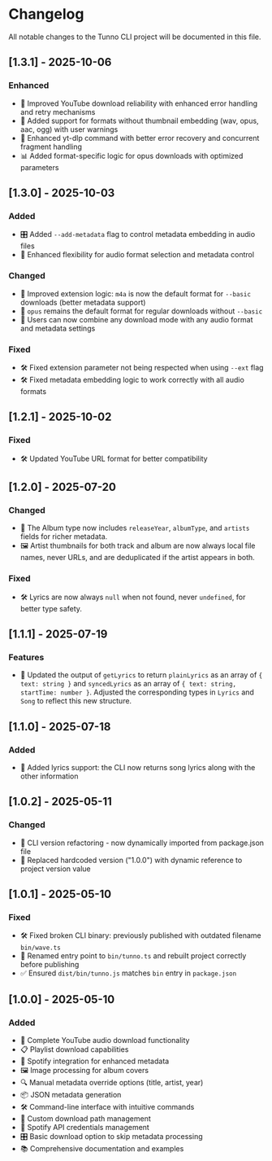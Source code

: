 # Changelog

All notable changes to the Tunno CLI project will be documented in this file.

## [1.3.1] - 2025-10-06

### Enhanced

- 🚀 Improved YouTube download reliability with enhanced error handling and retry mechanisms
- 🎵 Added support for formats without thumbnail embedding (wav, opus, aac, ogg) with user warnings
- 🔧 Enhanced yt-dlp command with better error recovery and concurrent fragment handling
- 📊 Added format-specific logic for opus downloads with optimized parameters

## [1.3.0] - 2025-10-03

### Added

- 🎛️ Added `--add-metadata` flag to control metadata embedding in audio files
- 🔧 Enhanced flexibility for audio format selection and metadata control

### Changed

- 🎵 Improved extension logic: `m4a` is now the default format for `--basic` downloads (better
  metadata support)
- 🎵 `opus` remains the default format for regular downloads without `--basic`
- 🔄 Users can now combine any download mode with any audio format and metadata settings

### Fixed

- 🛠️ Fixed extension parameter not being respected when using `--ext` flag
- 🛠️ Fixed metadata embedding logic to work correctly with all audio formats

## [1.2.1] - 2025-10-02

### Fixed

- 🛠️ Updated YouTube URL format for better compatibility

## [1.2.0] - 2025-07-20

### Changed

- 🎵 The Album type now includes `releaseYear`, `albumType`, and `artists` fields for richer
  metadata.
- 🖼️ Artist thumbnails for both track and album are now always local file names, never URLs, and are
  deduplicated if the artist appears in both.

### Fixed

- 🛠️ Lyrics are now always `null` when not found, never `undefined`, for better type safety.

## [1.1.1] - 2025-07-19

### Features

- 🎤 Updated the output of `getLyrics` to return `plainLyrics` as an array of `{ text: string }` and
  `syncedLyrics` as an array of `{ text: string, startTime: number }`. Adjusted the corresponding
  types in `Lyrics` and `Song` to reflect this new structure.

## [1.1.0] - 2025-07-18

### Added

- 🎤 Added lyrics support: the CLI now returns song lyrics along with the other information

## [1.0.2] - 2025-05-11

### Changed

- 🔄 CLI version refactoring - now dynamically imported from package.json file
- 🔢 Replaced hardcoded version ("1.0.0") with dynamic reference to project version value

## [1.0.1] - 2025-05-10

### Fixed

- 🛠️ Fixed broken CLI binary: previously published with outdated filename `bin/wave.ts`
- 🧱 Renamed entry point to `bin/tunno.ts` and rebuilt project correctly before publishing
- ✅ Ensured `dist/bin/tunno.js` matches `bin` entry in `package.json`

## [1.0.0] - 2025-05-10

### Added

- 🎵 Complete YouTube audio download functionality
- 📋 Playlist download capabilities
- 🎵 Spotify integration for enhanced metadata
- 🖼️ Image processing for album covers
- 🔍 Manual metadata override options (title, artist, year)
- 📦 JSON metadata generation
- 🛠️ Command-line interface with intuitive commands
- 📂 Custom download path management
- 🔑 Spotify API credentials management
- 🎛️ Basic download option to skip metadata processing
- 📚 Comprehensive documentation and examples
